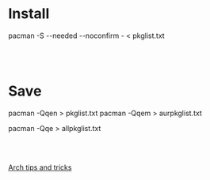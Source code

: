 # Install
pacman -S --needed --noconfirm - < pkglist.txt

</br></br>

# Save
pacman -Qqen > pkglist.txt
pacman -Qqem > aurpkglist.txt


pacman -Qqe > allpkglist.txt

</br></br>

[Arch tips and tricks](https://wiki.archlinux.org/title/Pacman/Tips_and_tricks#List_of_installed_packages)


